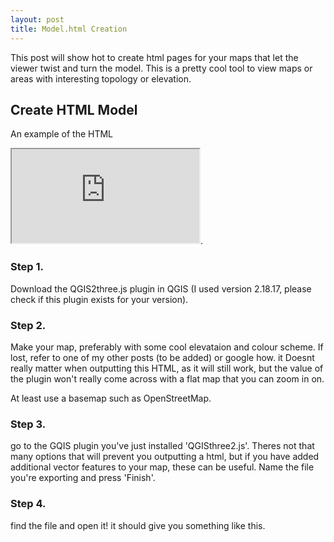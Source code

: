 ```yaml
---
layout: post
title: Model.html Creation
---
```


This post will show hot to create html pages for your maps that let the viewer twist and turn the model. This is a pretty cool tool to view maps or areas with interesting topology or elevation. 

<h2>Create HTML Model</h2>

An example of the HTML 
<iframe src="https://rawgit.com/TierynnB/TierynnB.github.io/master/mapModels/3dModelOutput.html">
{newline}
</iframe>.
<h3>Step 1.</h3>
Download the QGIS2three.js plugin in QGIS (I used version 2.18.17, please check if this plugin exists for your version).

<h3>Step 2. </h3>
Make your map, preferably with some cool elevataion and colour scheme. If lost, refer to one of my other posts (to be added) or google how. it Doesnt really matter when outputting this HTML, as it will still work, but the value of the plugin won't really come across with a flat map that you can zoom in on. 

At least use a basemap such as OpenStreetMap.

<h3> Step 3. </h3>
go to the GQIS plugin you've just installed 'QGISthree2.js'. Theres not that many options that will prevent you outputting a html, but if you have added additional vector features to your map, these can be useful.
Name the file you're exporting and press 'Finish'.

<h3> Step 4. </h3>
find the file and open it! it should give you something like this.


